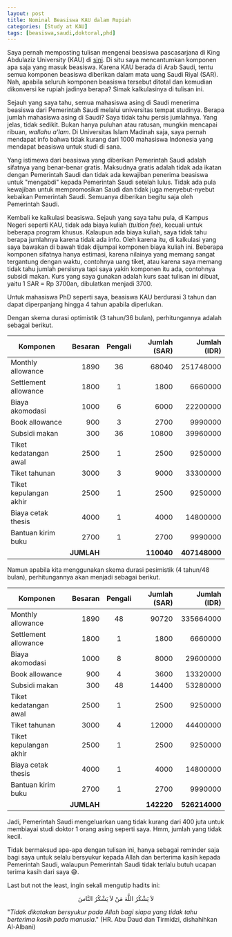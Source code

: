 ```yaml
---
layout: post
title: Nominal Beasiswa KAU dalam Rupiah
categories: [Study at KAU]
tags: [beasiswa,saudi,doktoral,phd]
---
```


Saya pernah memposting tulisan mengenai beasiswa pascasarjana di King Abdulaziz University (KAU) di <a href="https://fnbudiman.github.io/blog/beasiswa-pasca-kau/" target="_blank">sini</a>. Di situ saya mencantumkan komponen apa saja yang masuk beasiswa. Karena KAU berada di Arab Saudi, tentu semua komponen beasiswa diberikan dalam mata uang Saudi Riyal (SAR). Nah, apabila seluruh komponen beasiswa tersebut ditotal dan kemudian dikonversi ke rupiah jadinya berapa? Simak kalkulasinya di tulisan ini.

Sejauh yang saya tahu, semua mahasiswa asing di Saudi menerima beasiswa dari Pemerintah Saudi melalui universitas tempat studinya. Berapa jumlah mahasiswa asing di Saudi? Saya tidak tahu persis jumlahnya. Yang jelas, tidak sedikit. Bukan hanya puluhan atau ratusan, mungkin mencapai ribuan, *wallahu a'lam*. Di Universitas Islam Madinah saja, saya pernah mendapat info bahwa tidak kurang dari 1000 mahasiswa Indonesia yang mendapat beasiswa untuk studi di sana.

Yang istimewa dari beasiswa yang diberikan Pemerintah Saudi adalah sifatnya yang benar-benar gratis. Maksudnya gratis adalah tidak ada ikatan dengan Pemerintah Saudi dan tidak ada kewajiban penerima beasiswa untuk "mengabdi" kepada Pemerintah Saudi setelah lulus. Tidak ada pula kewajiban untuk mempromosikan Saudi dan tidak juga menyebut-nyebut kebaikan Pemerintah Saudi. Semuanya diberikan begitu saja oleh Pemerintah Saudi.

Kembali ke kalkulasi beasiswa. Sejauh yang saya tahu pula, di Kampus Negeri seperti KAU, tidak ada biaya kuliah (*tuition fee*), kecuali untuk beberapa program khusus. Kalaupun ada biaya kuliah, saya tidak tahu berapa jumlahnya karena tidak ada info. Oleh karena itu, di kalkulasi yang saya bawakan di bawah tidak dijumpai komponen biaya kuliah ini. Beberapa komponen sifatnya hanya estimasi, karena nilainya yang memang sangat tergantung dengan waktu, contohnya uang tiket, atau karena saya memang tidak tahu jumlah persisnya tapi saya yakin komponen itu ada, contohnya subsidi makan. Kurs yang saya gunakan adalah kurs saat tulisan ini dibuat, yaitu 1 SAR = Rp 3700an, dibulatkan menjadi 3700.

Untuk mahasiswa PhD seperti saya, beasiswa KAU berdurasi 3 tahun dan dapat diperpanjang hingga 4 tahun apabila diperlukan. 

Dengan skema durasi optimistik (3 tahun/36 bulan), perhitungannya adalah sebagai berikut.

| Komponen               | Besaran | Pengali | Jumlah (SAR) | Jumlah (IDR) |
|------------------------|--------:|:-------:|-------------:|-------------:|
| Monthly allowance      |    1890 |    36   |        68040 |    251748000 |
| Settlement allowance   |    1800 |    1    |         1800 |      6660000 |
| Biaya akomodasi        |    1000 |    6    |         6000 |     22200000 |
| Book allowance         |     900 |    3    |         2700 |      9990000 |
| Subsidi makan          |     300 |    36   |        10800 |     39960000 |
| Tiket kedatangan awal  |    2500 |    1    |         2500 |      9250000 |
| Tiket tahunan          |    3000 |    3    |         9000 |     33300000 |
| Tiket kepulangan akhir |    2500 |    1    |         2500 |      9250000 |
| Biaya cetak thesis     |    4000 |    1    |         4000 |     14800000 |
| Bantuan kirim buku     |    2700 |    1    |         2700 |      9990000 |
||                  **JUMLAH**              ||   **110040** |**407148000** |

Namun apabila kita menggunakan skema durasi pesimistik (4 tahun/48 bulan), perhitungannya akan menjadi sebagai berikut.

| Komponen               | Besaran | Pengali | Jumlah (SAR) | Jumlah (IDR) |
|------------------------|--------:|:-------:|-------------:|-------------:|
| Monthly allowance      |    1890 |    48   |        90720 |    335664000 |
| Settlement allowance   |    1800 |    1    |         1800 |      6660000 |
| Biaya akomodasi        |    1000 |    8    |         8000 |     29600000 |
| Book allowance         |     900 |    4    |         3600 |     13320000 |
| Subsidi makan          |     300 |    48   |        14400 |     53280000 |
| Tiket kedatangan awal  |    2500 |    1    |         2500 |      9250000 |
| Tiket tahunan          |    3000 |    4    |        12000 |     44400000 |
| Tiket kepulangan akhir |    2500 |    1    |         2500 |      9250000 |
| Biaya cetak thesis     |    4000 |    1    |         4000 |     14800000 |
| Bantuan kirim buku     |    2700 |    1    |         2700 |      9990000 |
||                  **JUMLAH**              ||   **142220** |**526214000** |

Jadi, Pemerintah Saudi mengeluarkan uang tidak kurang dari 400 juta untuk membiayai studi doktor 1 orang asing seperti saya. Hmm, jumlah yang tidak kecil.

Tidak bermaksud apa-apa dengan tulisan ini, hanya sebagai reminder saja bagi saya untuk selalu bersyukur kepada Allah dan berterima kasih kepada Pemerintah Saudi, walaupun Pemerintah Saudi tidak terlalu butuh ucapan terima kasih dari saya 😅.

Last but not the least, ingin sekali mengutip hadits ini:

<center>
لاَ يَشْكُرُ اللَّهَ مَنْ لاَ يَشْكُرُ النَّاسَ
</center>

"*Tidak dikatakan bersyukur pada Allah bagi siapa yang tidak tahu berterima kasih pada manusia*." (HR. Abu Daud dan Tirmidzi, dishahihkan Al-Albani)
